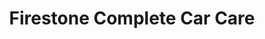 ---
title: "Firestone Complete Car Care"
url: /pensacola/firestone-complete-car-care/
shop: Autowerkstatt
---